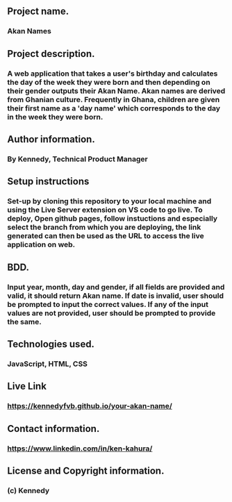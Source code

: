 ## Project name.
### Akan Names

## Project description.
### A web application that takes a user's birthday and calculates the day of the week they were born and then depending on their gender outputs their Akan Name.   Akan names are derived from Ghanian culture. Frequently in Ghana, children are given their first name as a 'day name' which corresponds to the day in the week they were born.

## Author information.
### By Kennedy, Technical Product Manager

## Setup instructions
### Set-up by cloning this repository to your local machine and using the Live Server extension on VS code to go live. To deploy, Open github pages, follow instuctions and especially select the branch from which you are deploying, the link generated can then be used as the URL to access the live application on web.

## BDD.
### Input year, month, day and gender, if all fields are provided and valid, it should return Akan name. If date is invalid, user should be prompted to input the correct values. If any of the input values are not provided, user should be prompted to provide the same.

## Technologies used.
### JavaScript, HTML, CSS

## Live Link
### https://kennedyfvb.github.io/your-akan-name/

## Contact information.
### https://www.linkedin.com/in/ken-kahura/

## License and Copyright information.
### (c) Kennedy